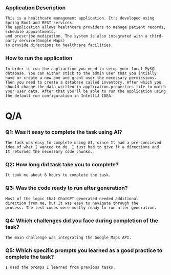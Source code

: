 ### Application Description

    This is a healthcare management application. It's developed using Spring Boot and REST services. 
    The application allows healthcare providers to manage patient records, schedule appointments, 
    and prescribe medication. The system is also integrated with a third-party service(Google Maps)
    to provide directions to healthcare facilities.

### How to run the application

    In order to run the appliaction you need to setup your local MySQL
    database. You can either stick to the admin user that you intially
    have or create a new one and grant user the necessary permissions. 
    Then you need to create a database called inventory. After which you
    should change the data written in application.properties file to match
    your user data. After that you'll be able to run the application using 
    the default run configuration in IntelliJ IDEA.

# Q/A

### Q1: Was it easy to complete the task using AI? 

    The task was easy to complete using AI, since It had a pre-concieved
    idea of what I wanted to do. I just had to give it a directions and 
    It returned the necessary code chunks.

### Q2: How long did task take you to complete?

    It took me about 8 hours to complete the task.

### Q3: Was the code ready to run after generation?

    Most of the logic that ChatGPT generated needed additional 
    direction from me, but It was easy to navigate through the 
    process. The test codes were mostly ready to run after generation.

### Q4: Which challenges did you face during completion of the task?

    The main challenge was integrating the Google Maps API.

### Q5: Which specific prompts you learned as a good practice to complete the task?

    I used the promps I learned from previous tasks.